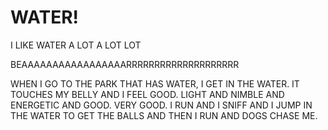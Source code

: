 # WATER!

I LIKE WATER
A LOT
A LOT LOT

BEAAAAAAAAAAAAAAAAARRRRRRRRRRRRRRRRRRRR

WHEN I GO TO THE PARK THAT HAS WATER, I GET IN THE WATER. IT TOUCHES MY BELLY AND I FEEL GOOD. LIGHT AND NIMBLE AND ENERGETIC AND GOOD. VERY GOOD. I RUN AND I SNIFF AND I JUMP IN THE WATER TO GET THE BALLS AND THEN I RUN AND DOGS CHASE ME.